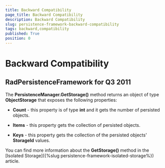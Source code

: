 ```yaml
---
title: Backward Compatibility
page_title: Backward Compatibility
description: Backward Compatibility
slug: persistence-framework-backward-compatibility
tags: backward,compatibility
published: True
position: 0
---
```


# Backward Compatibility

## RadPersistenceFramework for Q3 2011

The __PersistenceManager.GetStorage()__ method returns an object of type __ObjectStorage__ that exposes the following properties:		

* __Count__ - this property is of type __int__ and it gets the number of persisted objects.			

* __Items__ - this property gets the collection of persisted objects.			

* __Keys__ - this property gets the collection of the persisted objects' __StorageId__ values.			

You can find more information about the __GetStorage()__ method in the [Isolated Storage]({%slug persistence-framework-isolated-storage%}) article.